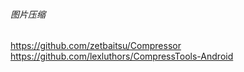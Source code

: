 ###### 图片压缩

https://github.com/zetbaitsu/Compressor  
https://github.com/lexluthors/CompressTools-Android  
